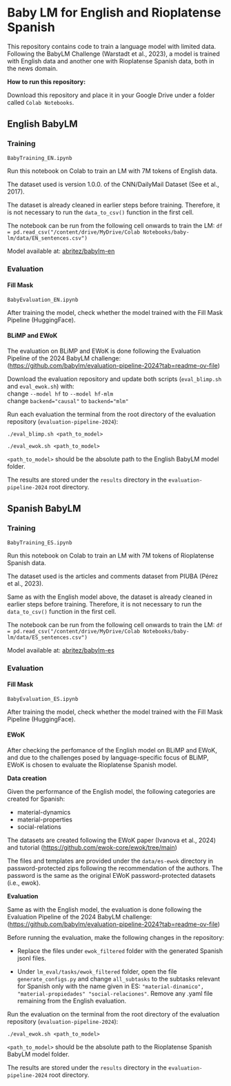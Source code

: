 # Baby LM for English and Rioplatense Spanish

This repository contains code to train a language model with limited data. Following the BabyLM Challenge (Warstadt et al., 2023), a model is trained with English data and another one with Rioplatense Spanish data, both in the news domain. 

**How to run this repository:**

Download this repository and place it in your Google Drive under a folder called `Colab Notebooks`.

## English BabyLM

### Training

`BabyTraining_EN.ipynb`

Run this notebook on Colab to train an LM with 7M tokens of English data.

The dataset used is version 1.0.0. of the CNN/DailyMail Dataset (See et al., 2017).

The dataset is already cleaned in earlier steps before training. Therefore, it is not necessary to run the `data_to_csv()` function in the first cell.

The notebook can be run from the following cell onwards to train the LM:
`df = pd.read_csv("/content/drive/MyDrive/Colab Notebooks/baby-lm/data/EN_sentences.csv")` 

Model available at: [abritez/babylm-en](https://huggingface.co/abritez/babylm-en)

### Evaluation

#### Fill Mask

`BabyEvaluation_EN.ipynb`

After training the model, check whether the model trained with the Fill Mask Pipeline (HuggingFace).

#### BLiMP and EWoK

The evaluation on BLiMP and EWoK is done following the Evaluation Pipeline of the 2024 BabyLM challenge: (https://github.com/babylm/evaluation-pipeline-2024?tab=readme-ov-file)

Download the evaluation repository and update both scripts (`eval_blimp.sh` and `eval_ewok.sh`) with: \
 change `--model hf` to `--model hf-mlm` \
 change `backend="causal"` to `backend="mlm"`

Run each evaluation the terminal from the root directory of the evaluation repository (`evaluation-pipeline-2024`):

`./eval_blimp.sh <path_to_model>`

`./eval_ewok.sh <path_to_model>`

`<path_to_model>` should be the absolute path to the English BabyLM model folder.

The results are stored under the `results` directory in the `evaluation-pipeline-2024` root directory.


## Spanish BabyLM

### Training

`BabyTraining_ES.ipynb`

Run this notebook on Colab to train an LM with 7M tokens of Rioplatense Spanish data.


The dataset used is the articles and comments dataset from PIUBA (Pérez et al., 2023).

Same as with the English model above, the dataset is already cleaned in earlier steps before training. Therefore, it is not necessary to run the `data_to_csv()` function in the first cell.

The notebook can be run from the following cell onwards to train the LM:
`df = pd.read_csv("/content/drive/MyDrive/Colab Notebooks/baby-lm/data/ES_sentences.csv")` 

Model available at: [abritez/babylm-es](https://huggingface.co/abritez/babylm-es)

### Evaluation

#### Fill Mask

`BabyEvaluation_ES.ipynb`

After training the model, check whether the model trained with the Fill Mask Pipeline (HuggingFace).

#### EWoK

After checking the perfomance of the English model on BLiMP and EWoK, and due to the challenges posed by language-specific focus of BLiMP, EWoK is chosen to evaluate the Rioplatense Spanish model.

**Data creation**

Given the performance of the English model, the following categories are created for Spanish:

- material-dynamics
- material-properties
- social-relations

The datasets are created following the EWoK paper (Ivanova et al., 2024) and tutorial (https://github.com/ewok-core/ewok/tree/main)

The files and templates are provided under the `data/es-ewok` directory in password-protected zips following the recommendation of the authors. The password is the same as the original EWoK password-protected datasets (i.e., ewok). 

**Evaluation**

Same as with the English model, the evaluation is done following the Evaluation Pipeline of the 2024 BabyLM challenge: (https://github.com/babylm/evaluation-pipeline-2024?tab=readme-ov-file)

Before running the evaluation, make the following changes in the repository:

- Replace the files under `ewok_filtered` folder with the generated Spanish jsonl files.

- Under `lm_eval/tasks/ewok_filtered` folder, open the file `generate_configs.py` and change `all_subtasks` to the subtasks relevant for Spanish only with the name given in ES: `"material-dinamico", "material-propiedades" "social-relaciones"`. 
Remove any .yaml file remaining from the English evaluation.


Run the evaluation on the terminal from the root directory of the evaluation repository (`evaluation-pipeline-2024`):

`./eval_ewok.sh <path_to_model>`

`<path_to_model>` should be the absolute path to the Rioplatense Spanish BabyLM model folder.

The results are stored under the `results` directory in the `evaluation-pipeline-2024` root directory.




